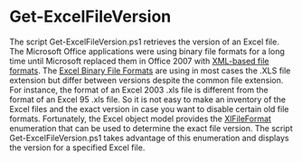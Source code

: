 # Get-ExcelFileVersion
The script Get-ExcelFileVersion.ps1 retrieves the version of an Excel file. The Microsoft Office applications were using binary file formats for a long time until Microsoft replaced them in Office 2007 with [XML-based file formats](https://support.microsoft.com/en-us/office/open-xml-formats-and-file-name-extensions-5200d93c-3449-4380-8e11-31ef14555b18). The [Excel Binary File Formats](https://learn.microsoft.com/en-us/openspecs/office_file_formats/ms-xls/cd03cb5f-ca02-4934-a391-bb674cb8aa06) are using in most cases the .XLS file extension but differ between versions despite the common file extension. For instance, the format of an Excel 2003 .xls file is different from the format of an Excel 95 .xls file. So it is not easy to make an inventory of the Excel files and the exact version in case you want to disable certain old file formats. Fortunately, the Excel object model provides the [XlFileFormat](https://learn.microsoft.com/en-us/office/vba/api/excel.xlfileformat) enumeration that can be used to determine the exact file version. The script Get-ExcelFileVersion.ps1 takes advantage of this enumeration and displays the version for a specified Excel file.
